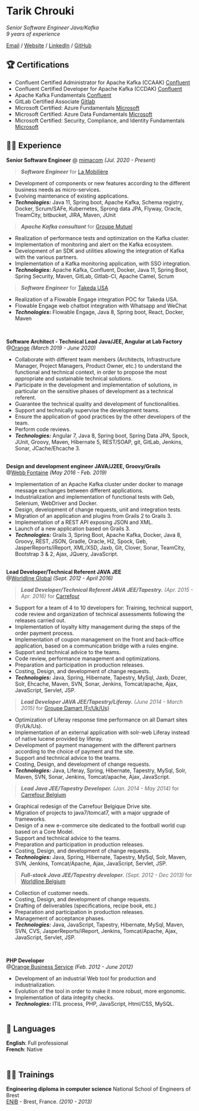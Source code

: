 # Tarik Chrouki

 _Senior Software Engineer Java/Kafka_ <br>
 _9 years of experience_

 [Email](mailto:contact@chrouki.com) / [Website](https://chrouki.com/) / [LinkedIn](https://www.linkedin.com/in/tarikchrouki/) / [GitHub](https://github.com/tarikchrouki/)

 ## 🏆 Certifications
 - Confluent Certified Administrator for Apache Kafka (CCAAK) [Confluent](https://www.credential.net/61d2299d-19e5-4b7a-b49f-122c3b5c6659)
 - Confluent Certified Developer for Apache Kafka (CCDAK) [Confluent](https://www.credential.net/286034aa-6505-4bd5-a7c5-468fae8b4621#gs.3kuzds)
 - Apache Kafka Fundamentals [Confluent](https://www.credential.net/e596d6cc-7cb6-489b-a694-b2f18de4e97a#gs.3kv2n6)
 - GitLab Certified Associate [Gitlab](https://gitlab.badgr.com/public/assertions/bUe5saFBT8Souff7dtr89Q)
 - Microsoft Certified: Azure Fundamentals [Microsoft](https://www.credly.com/badges/51c9ff32-bccb-48f0-8c03-86ddb43c0e14)
 - Microsoft Certified: Azure Data Fundamentals [Microsoft](https://www.credly.com/badges/b862d15a-beab-4355-a601-e66d51de1827)
 - Microsoft Certified: Security, Compliance, and Identity Fundamentals [Microsoft](https://www.credly.com/badges/f71499ca-e7e4-4bd5-a8ce-01cd62e43035)

 ## 👨‍💻 Experience

 **Senior Software Engineer** @ [mimacom](https://www.mimacom.com/fr/) _(Jul. 2020 - Present)_ <br>

 >***Software Engineer*** for [La Mobilière](https://www.mobiliere.ch)
 - Development of components or new features according to the different business needs as micro-services.
 - Evolving maintenance of existing applications.
 - **_Technologies:_** Java 11, Spring boot, Apache Kafka, Schema registry, Docker, Scrum/SAFe, Kubernetes, Sprong data JPA, Flyway, Oracle, TreamCity, bitbucket, JIRA,
 Maven, JUnit

 >***Apache Kafka consultant*** for [Groupe Mutuel](https://www.groupemutuel.ch/)
 - Realization of performance tests and optimization on the Kafka cluster.
 - Implementation of monitoring and alert on the Kafka ecosystem.
 - Development of an SDK and utilities allowing the integration of Kafka with the various partners.
 - Implementation of a Kafka monitoring application, with SSO integration.
 - **_Technologies:_** Apache Kafka, Confluent, Docker, Java 11, Spring Boot, Spring Security, Maven, GitLab, Gitlab-CI, Apache Camel, Scrum

 >***Software Engineer*** for [Takeda USA](https://www.takeda.com/en-us/)
 - Realization of a Flowable Engage integration POC for Takeda USA.
 - Flowable Engage web chatbot integration with Whatsapp and WeChat
 - **_Technologies:_** Flowable Engage, Java 8, Spring boot, React, Docker, Maven

 <br>

 **Software Architect - Technical Lead Java/JEE, Angular at Lab Factory**<br> @[Orange](https://wholesalefrance.orange.fr/fr/) _(March 2019 - June 2020)_ <br>
   - Collaborate with different team members (Architects, Infrastructure Manager, Project Managers, Product Owner, etc.) to understand the functional and technical context, in order to propose the most appropriate and sustainable technical solutions.
   - Participate in the development and implementation of solutions, in particular on the sensitive phases of development as a technical referent.
   - Guarantee the technical quality and development of functionalities.
   - Support and technically supervise the development teams.
   - Ensure the application of good practices by the other developers of the team.
   - Perform code reviews.
   - **_Technologies:_** Angular 7, Java 8, Spring boot, Spring Data JPA, Spock, JUnit, Groovy, Maven, Hibernate 5, REST/SOAP, git, GitLab, Jenkins, Sonar, JCache/Ehcache 3.
 <br><br>

 **Design and development engineer JAVA/J2EE, Groovy/Grails** <br>@[Webb Fontaine](https://webbfontaine.com/) _(May 2016 - Feb. 2019)_ <br>

   - Implementation of an Apache Kafka cluster under docker to manage message exchanges between different applications.
   - Industrialization and implementation of functional tests with Geb, Selenium, WebDriver and Docker.
   - Design, development of change requests, unit and integration tests.
   - Migration of an application and plugins from Grails 2 to Grails 3.
   - Implementation of a REST API exposing JSON and XML.
   - Launch of a new application based on Grails 3.
   - **_Technologies:_** Grails 3, Spring Boot, Apache Kafka, Docker, Java 8, Groovy, REST, JSON, Gradle, Oracle, H2, Spock, Geb, JasperReports/iReport, XML/XSD, Jaxb, Git,  Clover, Sonar, TeamCity, Bootstrap 3 \& 2, Ajax, JQuery, JavaScript.
     <br><br>

**Lead Developer/Technical Referent JAVA JEE** <br>@[Worldline Global](https://fr.worldline.com/) _(Sept. 2012 - April 2016)_ <br>

 >***Lead Developer/Technical Referent JAVA JEE/Tapestry.*** _(Apr. 2015 - Apr. 2016)_ for [Carrefour](https://www.carrefour.fr/)
   - Support for a team of 4 to 10 developers for: Training, technical support, code review and organization of technical assessments following the releases carried out.
   - Implementation of loyalty kitty management during the steps of the order payment process.
   - Implementation of coupon management on the front and back-office application, based on a communication bridge with a rules engine.
   - Support and technical advice to the teams.
   - Code review, performance management and optimizations.
   - Preparation and participation in production releases.
   - Costing, Design, and development of change requests.
   - **_Technologies:_** Java, Spring, Hibernate, Tapestry, MySql, Jaxb, Dozer, Solr, Ehcache, Maven, SVN, Sonar, Jenkins, Tomcat/apache, Ajax, JavaScript, Servlet, JSP.

 >***Lead Developer JAVA JEE/Tapestry/Liferay.*** _(June 2014 - March 2015)_ for [Groupe Damart (Fr/Uk/Us)](https://www.damart.fr/)<br>
   - Optimization of Liferay response time performance on all Damart sites (Fr/Uk/Us).
   - Implementation of an external application with solr-web Liferay instead of native lucene provided by liferay.
   - Development of payment management with the different partners according to the choice of payment and the site.
   - Support and technical advice to the teams.
   - Costing, Design, and development of change requests.
   - **_Technologies:_** Java, Liferay, Spring, Hibernate, Tapestry, MySql, Solr, Maven, SVN, Sonar, Jenkins, Tomcat/apache, Ajax, JavaScript.<br>

 >***Lead Java JEE/Tapestry Developer.*** _(Jan. 2014 - May 2014)_ for [Carrefour Belgium]()<br>
   - Graphical redesign of the Carrefour Belgique Drive site.
   - Migration of projects to java7/tomcat7, with a major upgrade of frameworks.
   - Design of a new e-commerce site dedicated to the football world cup based on a Core Model.
   - Support and technical advice to the teams.
   - Preparation and participation in production releases.
   - Costing, Design, and development of change requests.
   - **_Technologies:_** Java, Spring, Hibernate, Tapestry, MySql, Solr, Maven, SVN, Jenkins, Tomcat/Apache, Ajax, JavaScript, Servlet, JSP.<br>

 >***Full-stack Java JEE/Tapestry developer.*** _(Sept. 2012 - Dec 2013)_ for [Worldline Belgium]()<br>
   - Collection of customer needs.
   - Costing, Design, and development of change requests.
   - Drafting of deliverables (specifications, recipe book, etc.)
   - Preparation and participation in production releases.
   - Management of acceptance phases.
   - **_Technologies:_** Java, JavaScript, Tapestry, Hibernate, MySql, Maven, SVN, CVS, JasperReports/iReport, Jenkins, Tomcat/Apache, Ajax, JavaScript, Servlet, JSP.

 <br>

 **PHP Developer** <br>@[Orange Business Service](https://www.orange-business.com/fr) _(Feb. 2012 - June 2012)_ <br>
   - Development of an industrial Web tool for production and industrialization.
   - Evolution of the tool in order to make it more robust, more ergonomic.
   - Implementation of data integrity checks.
   - **_Technologies:_** ITIL process, PHP, JavaScript, Html/CSS, MySQL.<br><br>

 ## 💬 Languages

 **English**: Full professional <br>
 **French**: Native
 <br><br>

 ## 👨‍🎓 Trainings

 **Engineering diploma in computer science** National School of Engineers of Brest<br>
 [ENIB](https://www.enib.fr/fr/) - Brest, France.  _(2010 - 2013)_ <br>
